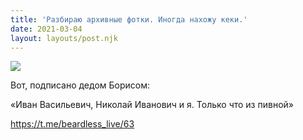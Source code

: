 ```yaml
---
title: 'Разбираю архивные фотки. Иногда нахожу кеки.'
date: 2021-03-04
layout: layouts/post.njk
---
```


![](https://i.ibb.co/RPRyHKz/file-20.jpg)

Вот, подписано дедом Борисом:

«Иван Васильевич, Николай Иванович и я. Только что из пивной»

https://t.me/beardless_live/63